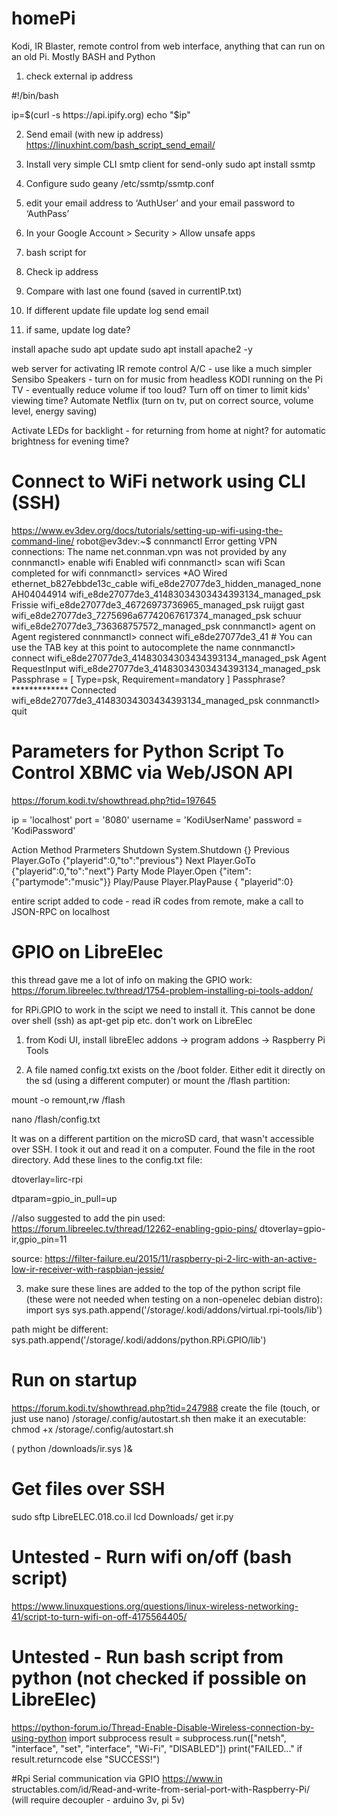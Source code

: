 # homePi
Kodi, IR Blaster, remote control from web interface, anything that can run on an old Pi. Mostly BASH and Python



1. check external ip address

#!/bin/bash

ip=$(curl -s https://api.ipify.org)
echo "$ip"



2. Send email (with new ip address)
https://linuxhint.com/bash_script_send_email/
1. Install very simple CLI smtp client for send-only
sudo apt install ssmtp
2. Configure
sudo geany /etc/ssmtp/ssmtp.conf
3. edit your email address to ‘AuthUser’ and your email password to ‘AuthPass’ 
4. In your Google Account > Security > Allow unsafe apps


3. bash script for 
1. Check ip address
2. Compare with last one found (saved in currentIP.txt)
3. If different
  update file
  update log
  send email
4. if same, update log date?



install apache
sudo apt update
sudo apt install apache2 -y




web server for activating IR remote control
A/C - use like a much simpler Sensibo
Speakers - turn on for music from headless KODI running on the Pi
TV - eventually reduce volume if too loud? Turn off on timer to limit kids' viewing time? Automate Netflix (turn on tv, put on correct source, volume level, energy saving)


Activate LEDs for backlight - for returning from home at night? for automatic brightness for evening time?



# Connect to WiFi network using CLI (SSH)
https://www.ev3dev.org/docs/tutorials/setting-up-wifi-using-the-command-line/
robot@ev3dev:~$ connmanctl
Error getting VPN connections: The name net.connman.vpn was not provided by any
connmanctl> enable wifi
Enabled wifi
connmanctl> scan wifi
Scan completed for wifi
connmanctl> services
*AO Wired                ethernet_b827ebbde13c_cable
                         wifi_e8de27077de3_hidden_managed_none
    AH04044914           wifi_e8de27077de3_41483034303434393134_managed_psk
    Frissie              wifi_e8de27077de3_46726973736965_managed_psk
    ruijgt gast          wifi_e8de27077de3_7275696a67742067617374_managed_psk
    schuur               wifi_e8de27077de3_736368757572_managed_psk
connmanctl> agent on
Agent registered
connmanctl> connect wifi_e8de27077de3_41      # You can use the TAB key at this point to autocomplete the name
connmanctl> connect wifi_e8de27077de3_41483034303434393134_managed_psk
Agent RequestInput wifi_e8de27077de3_41483034303434393134_managed_psk
  Passphrase = [ Type=psk, Requirement=mandatory ]
Passphrase? *************
Connected wifi_e8de27077de3_41483034303434393134_managed_psk
connmanctl> quit





# Parameters for Python Script To Control XBMC via Web/JSON API

https://forum.kodi.tv/showthread.php?tid=197645

ip = 'localhost'
port = '8080'
username = 'KodiUserName'
password = 'KodiPassword'


Action	    Method	          Prarmeters
Shutdown	  System.Shutdown	  {}
Previous	  Player.GoTo	      {"playerid":0,"to":"previous"}
Next	      Player.GoTo	      {"playerid":0,"to":"next"}
Party Mode	Player.Open	      {"item":{"partymode":"music"}}
Play/Pause	Player.PlayPause	{ "playerid":0}

entire script added to code - read iR codes from remote, make a call to JSON-RPC on localhost



# GPIO on LibreElec
this thread gave me a lot of info on making the GPIO work:
https://forum.libreelec.tv/thread/1754-problem-installing-pi-tools-addon/


for RPi.GPIO to work in the scipt we need to install it. This cannot be done over shell (ssh) as apt-get pip etc. don't work on LibreElec

1. from Kodi UI, install libreElec addons -> program addons -> Raspberry Pi Tools 

2. A file named config.txt exists on the /boot folder.
Either edit it directly on the sd (using a different computer) or mount the /flash partition:
  
  mount -o remount,rw /flash
  
  nano /flash/config.txt
  
  

It was on a different partition on the microSD card, that wasn't accessible over SSH. I took it out and read it on a computer. Found the file in the root directory.
Add these lines to the config.txt file: 

dtoverlay=lirc-rpi

dtparam=gpio_in_pull=up

//also suggested to add the pin used:
https://forum.libreelec.tv/thread/12262-enabling-gpio-pins/
dtoverlay=gpio-ir,gpio_pin=11

source:
https://filter-failure.eu/2015/11/raspberry-pi-2-lirc-with-an-active-low-ir-receiver-with-raspbian-jessie/

3. make sure these lines are added to the top of the python script file (these were not needed when testing on a non-openelec debian distro):
import sys
sys.path.append('/storage/.kodi/addons/virtual.rpi-tools/lib')

path might be different:
sys.path.append('/storage/.kodi/addons/python.RPi.GPIO/lib')

# Run on startup
https://forum.kodi.tv/showthread.php?tid=247988
create the file (touch, or just use nano)
/storage/.config/autostart.sh
then make it an executable:
chmod +x /storage/.config/autostart.sh

(
  python /downloads/ir.sys
)&

# Get files over SSH
sudo sftp LibreELEC.018.co.il
lcd Downloads/
get ir.py


# Untested - Rurn wifi on/off (bash script)
https://www.linuxquestions.org/questions/linux-wireless-networking-41/script-to-turn-wifi-on-off-4175564405/

# Untested - Run bash script from python (not checked if possible on LibreElec)
https://python-forum.io/Thread-Enable-Disable-Wireless-connection-by-using-python
import subprocess
result = subprocess.run(["netsh", "interface", "set", "interface", "Wi-Fi", "DISABLED"])
print("FAILED..." if result.returncode else "SUCCESS!")



#Rpi Serial communication via GPIO
https://www.in structables.com/id/Read-and-write-from-serial-port-with-Raspberry-Pi/
(will require decoupler - arduino 3v, pi 5v)
